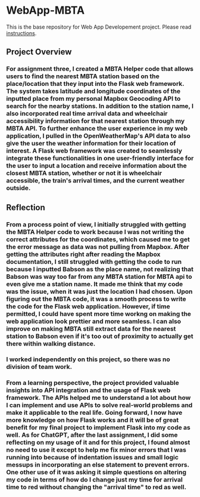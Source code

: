 # WebApp-MBTA
 This is the base repository for Web App Developement project. Please read [instructions](instructions.md). 

## **Project Overview**
### For assignment three, I created a MBTA Helper code that allows users to find the nearest MBTA station based on the place/location that they input into the Flask web framework. The system takes latitude and longitude coordinates of the inputted place from my personal Mapbox Geocoding API to search for the nearby stations. In addition to the station name, I also incorporated real time arrival data and wheelchair accessibility information for that nearest station through my MBTA API. To further enhance the user experience in my web application, I pulled in the OpenWeatherMap's API data to also give the user the weather information for their location of interest. A Flask web framework was created to seamlessly integrate these functionalities in one user-friendly interface for the user to input a location and receive information about the closest MBTA station, whether or not it is wheelchair accessible, the train's arrival times, and the current weather outside. 

## **Reflection**
### From a process point of view, I initially struggled with getting the MBTA Helper code to work because I was not writing the correct attributes for the coordinates, which caused me to get the error message as data was not pulling from Mapbox. After getting the attributes right after reading the Mapbox documentation, I still struggled with getting the code to run because I inputted Babson as the place name, not realizing that Babson was way too far from any MBTA station for MBTA api to even give me a station name. It made me think that my code was the issue, when it was just the location I had chosen. Upon figuring out the MBTA code, it was a smooth process to write the code for the Flask web application. However, if time permitted, I could have spent more time workng on making the web application look prettier and more seamless. I can also improve on making MBTA still extract data for the nearest station to Babson even if it's too out of proximity to actually get there within walking distance. 

### I worked independently on this project, so there was no division of team work. 

### From a learning perspective, the project provided valuable insights into API integration and the usage of Flask web framework. The APIs helped me to understand a lot about how I can implement and use APIs to solve real-world problems and make it applicable to the real life. Going forward, I now have more knowledge on how Flask works and it will be of great benefit for my final project to implement Flask into my code as well. As for ChatGPT, after the last assignment, I did some reflecting on my usage of it and for this project, I found almost no need to use it except to help me fix minor errors that I was running into because of indentation issues and small logic messups in incorporating an else statement to prevent errors. One other use of it was asking it simple questions on altering my code in terms of how do I change just my time for arrival time to red without changing the "arrival time" to red as well. 
  



